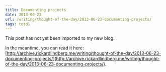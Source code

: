 ```yaml
---
title: Documenting projects
date: 2013-06-23
url: /writing/thought-of-the-day/2013-06-23-documenting-projects/
tags: totd1
---
```


This post has not yet been imported to my new blog.

In the meantime, you can read it here: [http://archive.rickardlindberg.me/writing/thought-of-the-day/2013-06-23-documenting-projects/](http://archive.rickardlindberg.me/writing/thought-of-the-day/2013-06-23-documenting-projects/).
